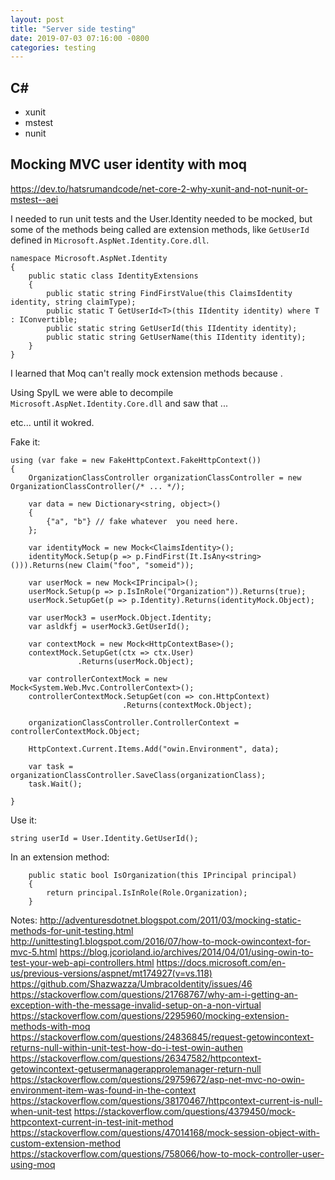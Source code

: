 ```yaml
---
layout: post
title: "Server side testing"
date: 2019-07-03 07:16:00 -0800
categories: testing
---
```

## C#

* xunit
* mstest
* nunit

## Mocking MVC user identity with moq

https://dev.to/hatsrumandcode/net-core-2-why-xunit-and-not-nunit-or-mstest--aei

I needed to run unit tests and the User.Identity needed to be mocked, but some of the methods being called are extension methods, like `GetUserId` defined in `Microsoft.AspNet.Identity.Core.dll`.


    namespace Microsoft.AspNet.Identity
    {
        public static class IdentityExtensions
        {
            public static string FindFirstValue(this ClaimsIdentity identity, string claimType);
            public static T GetUserId<T>(this IIdentity identity) where T : IConvertible;
            public static string GetUserId(this IIdentity identity);
            public static string GetUserName(this IIdentity identity);
        }
    }

I learned that Moq can't really mock extension methods because <explanation>.

Using SpyIL we were able to decompile `Microsoft.AspNet.Identity.Core.dll` and saw that ...


etc... until it wokred.

Fake it:

    using (var fake = new FakeHttpContext.FakeHttpContext())
    {
        OrganizationClassController organizationClassController = new OrganizationClassController(/* ... */);

        var data = new Dictionary<string, object>()
        {
            {"a", "b"} // fake whatever  you need here.
        };

        var identityMock = new Mock<ClaimsIdentity>();
        identityMock.Setup(p => p.FindFirst(It.IsAny<string>())).Returns(new Claim("foo", "someid"));

        var userMock = new Mock<IPrincipal>();
        userMock.Setup(p => p.IsInRole("Organization")).Returns(true);
        userMock.SetupGet(p => p.Identity).Returns(identityMock.Object);

        var userMock3 = userMock.Object.Identity;
        var asldkfj = userMock3.GetUserId();

        var contextMock = new Mock<HttpContextBase>();
        contextMock.SetupGet(ctx => ctx.User)
                   .Returns(userMock.Object);

        var controllerContextMock = new Mock<System.Web.Mvc.ControllerContext>();
        controllerContextMock.SetupGet(con => con.HttpContext)
                             .Returns(contextMock.Object);

        organizationClassController.ControllerContext = controllerContextMock.Object;

        HttpContext.Current.Items.Add("owin.Environment", data);

        var task = organizationClassController.SaveClass(organizationClass);
        task.Wait();

    }

Use it:

    string userId = User.Identity.GetUserId();

In an extension method:

        public static bool IsOrganization(this IPrincipal principal)
        {
            return principal.IsInRole(Role.Organization);
        }


Notes:
http://adventuresdotnet.blogspot.com/2011/03/mocking-static-methods-for-unit-testing.html
http://unittesting1.blogspot.com/2016/07/how-to-mock-owincontext-for-mvc-5.html
https://blog.jcorioland.io/archives/2014/04/01/using-owin-to-test-your-web-api-controllers.html
https://docs.microsoft.com/en-us/previous-versions/aspnet/mt174927(v=vs.118)
https://github.com/Shazwazza/UmbracoIdentity/issues/46
https://stackoverflow.com/questions/21768767/why-am-i-getting-an-exception-with-the-message-invalid-setup-on-a-non-virtual
https://stackoverflow.com/questions/2295960/mocking-extension-methods-with-moq
https://stackoverflow.com/questions/24836845/request-getowincontext-returns-null-within-unit-test-how-do-i-test-owin-authen
https://stackoverflow.com/questions/26347582/httpcontext-getowincontext-getusermanagerapprolemanager-return-null
https://stackoverflow.com/questions/29759672/asp-net-mvc-no-owin-environment-item-was-found-in-the-context
https://stackoverflow.com/questions/38170467/httpcontext-current-is-null-when-unit-test
https://stackoverflow.com/questions/4379450/mock-httpcontext-current-in-test-init-method
https://stackoverflow.com/questions/47014168/mock-session-object-with-custom-extension-method
https://stackoverflow.com/questions/758066/how-to-mock-controller-user-using-moq
